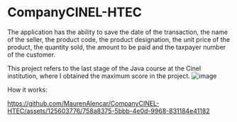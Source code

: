 # CompanyCINEL-HTEC
The application has the ability to save the date of the transaction, the name of the seller, the product code, the product designation, the unit price of the product, the quantity sold, the amount to be paid and the taxpayer number of the customer.

This project refers to the last stage of the Java course at the Cinel institution, where I obtained the maximum score in the project. 
![image](https://github.com/MaurenAlencar/CompanyCINEL-HTEC/assets/125603776/93d412ce-ca83-4337-b614-28a7d60aa81b)

How it works:

https://github.com/MaurenAlencar/CompanyCINEL-HTEC/assets/125603776/758a8375-5bbb-4e0d-9968-831184e41182

